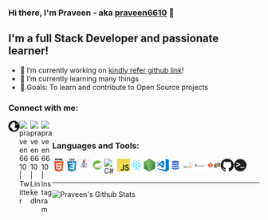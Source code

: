 ### Hi there, I'm Praveen - aka [praveen6610][website] 👋

## I'm a full Stack Developer and passionate learner!
- 🔭 I’m currently working on [kindly refer github link][github]!
- 🌱 I’m currently learning many things
- 🥅 Goals: To learn and contribute to Open Source projects

### Connect with me:

[<img align="left" alt="praveen6610" width="22px" src="https://raw.githubusercontent.com/iconic/open-iconic/master/svg/globe.svg" />][website]
[<img align="left" alt="praveen6610 | Twitter" width="22px" src="https://cdn.jsdelivr.net/npm/simple-icons@v3/icons/twitter.svg" />][twitter]
[<img align="left" alt="praveen6610 | LinkedIn" width="22px" src="https://cdn.jsdelivr.net/npm/simple-icons@v3/icons/linkedin.svg" />][linkedin]
[<img align="left" alt="praveen6610 | Instagram" width="22px" src="https://cdn.jsdelivr.net/npm/simple-icons@v3/icons/instagram.svg" />][instagram]

<br />

### Languages and Tools:


<img align="left" alt="HTML5" width="26px" src="https://raw.githubusercontent.com/github/explore/80688e429a7d4ef2fca1e82350fe8e3517d3494d/topics/html/html.png" />
<img align="left" alt="CSS3" width="26px" src="https://raw.githubusercontent.com/github/explore/80688e429a7d4ef2fca1e82350fe8e3517d3494d/topics/css/css.png" />
<img align="left" alt="Java" width="26px" src="./images/java.png">
<img align="left" alt="Spring" width="26px" src="./images/spring.png">
<img align="left" alt="C#" width="26px" src="./images/c#.png">
<img align="left" alt="JavaScript" width="26px" src="https://raw.githubusercontent.com/github/explore/80688e429a7d4ef2fca1e82350fe8e3517d3494d/topics/javascript/javascript.png" />
<img align="left" alt="React" width="26px" src="https://raw.githubusercontent.com/github/explore/80688e429a7d4ef2fca1e82350fe8e3517d3494d/topics/react/react.png" />
<img align="left" alt="Node.js" width="26px" src="https://raw.githubusercontent.com/github/explore/80688e429a7d4ef2fca1e82350fe8e3517d3494d/topics/nodejs/nodejs.png" />
<img align="left" alt="Visual Studio Code" width="26px" src="https://raw.githubusercontent.com/github/explore/80688e429a7d4ef2fca1e82350fe8e3517d3494d/topics/visual-studio-code/visual-studio-code.png" />
<img align="left" alt="SQL" width="26px" src="https://raw.githubusercontent.com/github/explore/80688e429a7d4ef2fca1e82350fe8e3517d3494d/topics/sql/sql.png" />
<img align="left" alt="MySQL" width="26px" src="https://raw.githubusercontent.com/github/explore/80688e429a7d4ef2fca1e82350fe8e3517d3494d/topics/mysql/mysql.png" />
<img align="left" alt="MongoDB" width="26px" src="https://raw.githubusercontent.com/github/explore/80688e429a7d4ef2fca1e82350fe8e3517d3494d/topics/mongodb/mongodb.png" />
<img align="left" alt="Git" width="26px" src="https://raw.githubusercontent.com/github/explore/80688e429a7d4ef2fca1e82350fe8e3517d3494d/topics/git/git.png" />
<img align="left" alt="GitHub" width="26px" src="https://raw.githubusercontent.com/github/explore/78df643247d429f6cc873026c0622819ad797942/topics/github/github.png" />
<img align="left" alt="Terminal" width="26px" src="https://raw.githubusercontent.com/github/explore/80688e429a7d4ef2fca1e82350fe8e3517d3494d/topics/terminal/terminal.png" />

<br />
<br />

---


<img align="left" alt="Praveen's Github Stats" src="https://github-readme-stats.vercel.app/api?username=praveen6610&show_icons=true&hide_border=true" />

[website]: https://praveen6610.github.io
[twitter]: https://twitter.com/praveen_6610
[github]: https://github.com/praveen6610
[instagram]: https://www.instagram.com/praveen.premchandran/
[linkedin]: https://www.linkedin.com/in/praveen-premachandran-93660729/
